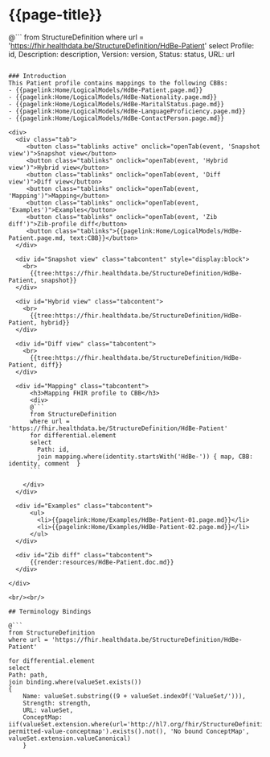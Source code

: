 # {{page-title}}

@```
from StructureDefinition
where url = 'https://fhir.healthdata.be/StructureDefinition/HdBe-Patient'
select 
Profile: id,
Description: description,
Version: version,
Status: status,
URL: url
```

### Introduction
This Patient profile contains mappings to the following CBBs:
- {{pagelink:Home/LogicalModels/HdBe-Patient.page.md}}
- {{pagelink:Home/LogicalModels/HdBe-Nationality.page.md}}
- {{pagelink:Home/LogicalModels/HdBe-MaritalStatus.page.md}}
- {{pagelink:Home/LogicalModels/HdBe-LanguageProficiency.page.md}}
- {{pagelink:Home/LogicalModels/HdBe-ContactPerson.page.md}}

<div>
  <div class="tab">
     <button class="tablinks active" onclick="openTab(event, 'Snapshot view')">Snapshot view</button>
     <button class="tablinks" onclick="openTab(event, 'Hybrid view')">Hybrid view</button>
     <button class="tablinks" onclick="openTab(event, 'Diff view')">Diff view</button>
     <button class="tablinks" onclick="openTab(event, 'Mapping')">Mapping</button>
     <button class="tablinks" onclick="openTab(event, 'Examples')">Examples</button>
     <button class="tablinks" onclick="openTab(event, 'Zib diff')">Zib-profile diff</button>
     <button class="tablinks">{{pagelink:Home/LogicalModels/HdBe-Patient.page.md, text:CBB}}</button>
  </div>

  <div id="Snapshot view" class="tabcontent" style="display:block">
    <br>
      {{tree:https://fhir.healthdata.be/StructureDefinition/HdBe-Patient, snapshot}}
  </div>

  <div id="Hybrid view" class="tabcontent">
    <br>
      {{tree:https://fhir.healthdata.be/StructureDefinition/HdBe-Patient, hybrid}}
  </div>

  <div id="Diff view" class="tabcontent">
    <br>
      {{tree:https://fhir.healthdata.be/StructureDefinition/HdBe-Patient, diff}}
  </div>

  <div id="Mapping" class="tabcontent">      
      <h3>Mapping FHIR profile to CBB</h3>
      <div>
      @```
      from StructureDefinition
      where url = 'https://fhir.healthdata.be/StructureDefinition/HdBe-Patient'
      for differential.element 
      select 
        Path: id,
        join mapping.where(identity.startsWith('HdBe-')) { map, CBB: identity, comment  }
      ```
     
    </div>
  </div>

  <div id="Examples" class="tabcontent">
      <ul>
        <li>{{pagelink:Home/Examples/HdBe-Patient-01.page.md}}</li>
        <li>{{pagelink:Home/Examples/HdBe-Patient-02.page.md}}</li>
      </ul>
  </div>

  <div id="Zib diff" class="tabcontent">
      {{render:resources/HdBe-Patient.doc.md}}
  </div>

</div>

<br/><br/> 

## Terminology Bindings

@```
from StructureDefinition
where url = 'https://fhir.healthdata.be/StructureDefinition/HdBe-Patient'

for differential.element
select
Path: path,
join binding.where(valueSet.exists())
{
	Name: valueSet.substring((9 + valueSet.indexOf('ValueSet/'))),
	Strength: strength,
	URL: valueSet,
	ConceptMap: iif(valueSet.extension.where(url='http://hl7.org/fhir/StructureDefinition/11179-permitted-value-conceptmap').exists().not(), 'No bound ConceptMap', valueSet.extension.valueCanonical)
	}
```  